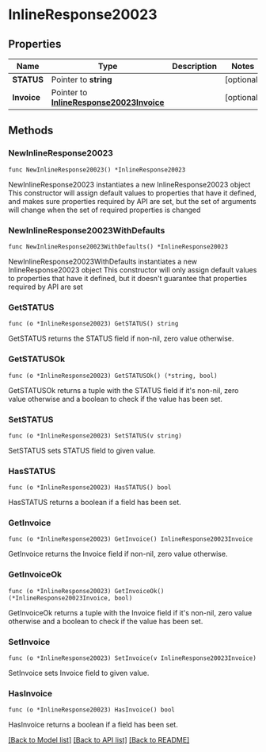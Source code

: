 # InlineResponse20023

## Properties

Name | Type | Description | Notes
------------ | ------------- | ------------- | -------------
**STATUS** | Pointer to **string** |  | [optional] 
**Invoice** | Pointer to [**InlineResponse20023Invoice**](InlineResponse20023Invoice.md) |  | [optional] 

## Methods

### NewInlineResponse20023

`func NewInlineResponse20023() *InlineResponse20023`

NewInlineResponse20023 instantiates a new InlineResponse20023 object
This constructor will assign default values to properties that have it defined,
and makes sure properties required by API are set, but the set of arguments
will change when the set of required properties is changed

### NewInlineResponse20023WithDefaults

`func NewInlineResponse20023WithDefaults() *InlineResponse20023`

NewInlineResponse20023WithDefaults instantiates a new InlineResponse20023 object
This constructor will only assign default values to properties that have it defined,
but it doesn't guarantee that properties required by API are set

### GetSTATUS

`func (o *InlineResponse20023) GetSTATUS() string`

GetSTATUS returns the STATUS field if non-nil, zero value otherwise.

### GetSTATUSOk

`func (o *InlineResponse20023) GetSTATUSOk() (*string, bool)`

GetSTATUSOk returns a tuple with the STATUS field if it's non-nil, zero value otherwise
and a boolean to check if the value has been set.

### SetSTATUS

`func (o *InlineResponse20023) SetSTATUS(v string)`

SetSTATUS sets STATUS field to given value.

### HasSTATUS

`func (o *InlineResponse20023) HasSTATUS() bool`

HasSTATUS returns a boolean if a field has been set.

### GetInvoice

`func (o *InlineResponse20023) GetInvoice() InlineResponse20023Invoice`

GetInvoice returns the Invoice field if non-nil, zero value otherwise.

### GetInvoiceOk

`func (o *InlineResponse20023) GetInvoiceOk() (*InlineResponse20023Invoice, bool)`

GetInvoiceOk returns a tuple with the Invoice field if it's non-nil, zero value otherwise
and a boolean to check if the value has been set.

### SetInvoice

`func (o *InlineResponse20023) SetInvoice(v InlineResponse20023Invoice)`

SetInvoice sets Invoice field to given value.

### HasInvoice

`func (o *InlineResponse20023) HasInvoice() bool`

HasInvoice returns a boolean if a field has been set.


[[Back to Model list]](../README.md#documentation-for-models) [[Back to API list]](../README.md#documentation-for-api-endpoints) [[Back to README]](../README.md)


